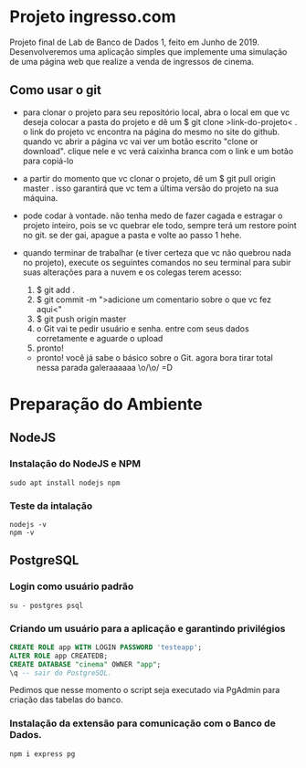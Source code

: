 # Projeto ingresso.com
Projeto final de Lab de Banco de Dados 1, feito em Junho de 2019. Desenvolveremos uma aplicação simples que implemente uma simulação de uma página web que realize a venda de ingressos de cinema.

## Como usar o git
- para clonar o projeto para seu repositório local, abra o local em que vc deseja colocar a pasta do projeto e dê um $ git clone >link-do-projeto< . o link do projeto vc encontra na página do mesmo no site do github. quando vc abrir a página vc vai ver um botão escrito "clone or download". clique nele e vc verá caixinha branca com o link e um botão para copiá-lo
- a partir do momento que vc clonar o projeto, dê um $ git pull origin master . isso garantirá que vc tem a última versão do projeto na sua máquina.
- pode codar à vontade. não tenha medo de fazer cagada e estragar o projeto inteiro, pois se vc quebrar ele todo, sempre terá um restore point no git. se der gai, apague a pasta e volte ao passo 1 hehe.
- quando terminar de trabalhar (e tiver certeza que vc não quebrou nada no projeto), execute os seguintes comandos no seu terminal para subir suas alterações para a nuvem e os colegas terem acesso:
  
    1. $ git add .
    2. $ git commit -m ">adicione um comentario sobre o que vc fez aqui<"
    3. $ git push origin master
    4. o Git vai te pedir usuário e senha. entre com seus dados corretamente e aguarde o upload
    5. pronto!
  
  - pronto! você já sabe o básico sobre o Git. agora bora tirar total nessa parada galeraaaaaa \o/\o/ =D

# Preparação do Ambiente

## NodeJS

### Instalação do NodeJS e NPM
``` shell
sudo apt install nodejs npm   
```

### Teste da intalação
``` shell
nodejs -v
npm -v
```

## PostgreSQL

### Login como usuário padrão
``` shell
su - postgres psql
```

### Criando um usuário para a aplicação e garantindo privilégios
``` sql
CREATE ROLE app WITH LOGIN PASSWORD 'testeapp';
ALTER ROLE app CREATEDB;
CREATE DATABASE "cinema" OWNER "app";
\q -- sair do PostgreSQL.
```

Pedimos que nesse momento o script seja executado via PgAdmin para criação das tabelas do banco.

### Instalação da extensão para comunicação com o Banco de Dados.
``` shell
npm i express pg
```

